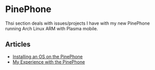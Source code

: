 # PinePhone

Thsi section deals with issues/projects I have with my new PinePhone running Arch Linux ARM with Plasma mobile.

## Articles

- [Installing an OS on the PinePhone](installing_os_on_pinephone.md)
- [My Experience with the PinePhone](PinePhone_Experience.md)